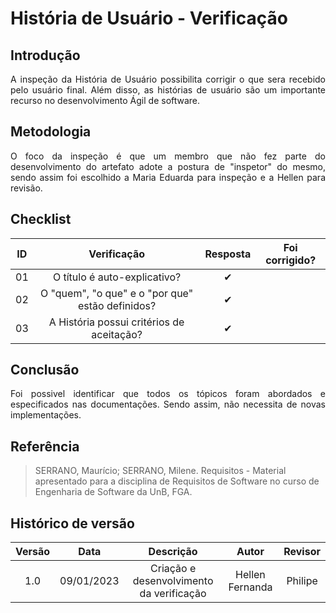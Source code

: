 # História de Usuário - Verificação

## Introdução

<p style="text-align: justify;">A inspeção da História de Usuário possibilita corrigir o que sera recebido pelo usuário final. Além disso, as histórias de usuário são um importante recurso no desenvolvimento Ágil de software.</p>

## Metodologia

<p style="text-align: justify;">O foco da inspeção é que um membro que não fez parte do desenvolvimento do artefato adote a postura de "inspetor" do mesmo, sendo assim foi escolhido a Maria Eduarda para inspeção e a Hellen para revisão.</p>

## Checklist

| ID  |                   Verificação                    | Resposta | Foi corrigido? |
| :-: | :----------------------------------------------: | :------: | :------------: |
| 01  |           O título é auto-explicativo?           |    ✔     |                |
| 02  | O "quem", "o que" e o "por que" estão definidos? |    ✔     |                |
| 03  |    A História possui critérios de aceitação?     |    ✔     |                |

## Conclusão

<p style="text-align: justify;">Foi possivel identificar que todos os tópicos foram abordados e especificados nas documentações. Sendo assim, não necessita de novas implementações. </p>

## Referência

> SERRANO, Maurício; SERRANO, Milene. Requisitos - Material apresentado para a disciplina de Requisitos de Software no curso de Engenharia de Software da UnB, FGA.

## Histórico de versão

| Versão |    Data    |                Descrição                 |      Autor      | Revisor |
| :----: | :--------: | :--------------------------------------: | :-------------: | :-----: |
|  1.0   | 09/01/2023 | Criação e desenvolvimento da verificação | Hellen Fernanda | Philipe |
